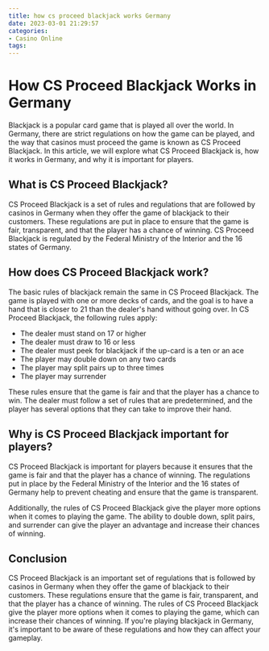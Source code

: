 ```yaml
---
title: how cs proceed blackjack works Germany
date: 2023-03-01 21:29:57
categories:
- Casino Online
tags:
---
```

# How CS Proceed Blackjack Works in Germany

Blackjack is a popular card game that is played all over the world. In Germany, there are strict regulations on how the game can be played, and the way that casinos must proceed the game is known as CS Proceed Blackjack. In this article, we will explore what CS Proceed Blackjack is, how it works in Germany, and why it is important for players.

## What is CS Proceed Blackjack?

CS Proceed Blackjack is a set of rules and regulations that are followed by casinos in Germany when they offer the game of blackjack to their customers. These regulations are put in place to ensure that the game is fair, transparent, and that the player has a chance of winning. CS Proceed Blackjack is regulated by the Federal Ministry of the Interior and the 16 states of Germany.

## How does CS Proceed Blackjack work?

The basic rules of blackjack remain the same in CS Proceed Blackjack. The game is played with one or more decks of cards, and the goal is to have a hand that is closer to 21 than the dealer's hand without going over. In CS Proceed Blackjack, the following rules apply:

- The dealer must stand on 17 or higher
- The dealer must draw to 16 or less
- The dealer must peek for blackjack if the up-card is a ten or an ace
- The player may double down on any two cards
- The player may split pairs up to three times
- The player may surrender

These rules ensure that the game is fair and that the player has a chance to win. The dealer must follow a set of rules that are predetermined, and the player has several options that they can take to improve their hand.

## Why is CS Proceed Blackjack important for players?

CS Proceed Blackjack is important for players because it ensures that the game is fair and that the player has a chance of winning. The regulations put in place by the Federal Ministry of the Interior and the 16 states of Germany help to prevent cheating and ensure that the game is transparent.

Additionally, the rules of CS Proceed Blackjack give the player more options when it comes to playing the game. The ability to double down, split pairs, and surrender can give the player an advantage and increase their chances of winning.

## Conclusion

CS Proceed Blackjack is an important set of regulations that is followed by casinos in Germany when they offer the game of blackjack to their customers. These regulations ensure that the game is fair, transparent, and that the player has a chance of winning. The rules of CS Proceed Blackjack give the player more options when it comes to playing the game, which can increase their chances of winning. If you're playing blackjack in Germany, it's important to be aware of these regulations and how they can affect your gameplay.